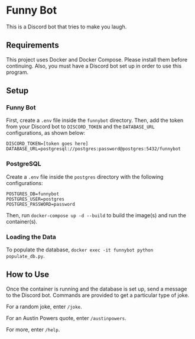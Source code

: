# Funny Bot
This is a Discord bot that tries to make you laugh.


## Requirements
This project uses Docker and Docker Compose. Please install them before continuing.
Also, you must have a Discord bot set up in order to use this program.


## Setup
### Funny Bot
First, create a ```.env``` file inside the ```funnybot``` directory.
Then, add the token from your Discord bot to ```DISCORD_TOKEN``` and
the ```DATABASE_URL``` configurations, as shown below:
```
DISCORD_TOKEN=[token goes here]
DATABASE_URL=postgresql://postgres:password@postgres:5432/funnybot
```

### PostgreSQL
Create a ```.env``` file inside the ```postgres``` directory with the
following configurations:
```
POSTGRES_DB=funnybot
POSTGRES_USER=postgres
POSTGRES_PASSWORD=password
```

Then, run ```docker-compose up -d --build``` to build the image(s) and run the container(s).


### Loading the Data
To populate the database, ```docker exec -it funnybot python populate_db.py```.


## How to Use
Once the container is running and the database is set up, send a message to the Discord bot. Commands are provided
to get a particular type of joke.

For a random joke, enter ```/joke```.

For an Austin Powers quote, enter ```/austinpowers```.

For more, enter ```/help```.
